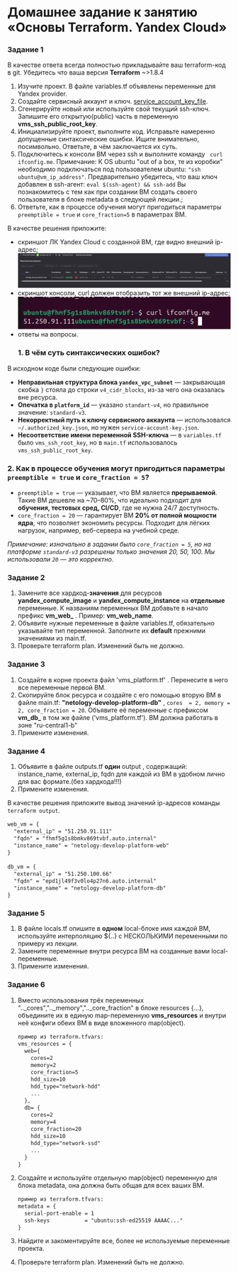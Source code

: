 # Домашнее задание к занятию «Основы Terraform. Yandex Cloud»

### Задание 1
В качестве ответа всегда полностью прикладывайте ваш terraform-код в git.
Убедитесь что ваша версия **Terraform** ~>1.8.4

1. Изучите проект. В файле variables.tf объявлены переменные для Yandex provider.
2. Создайте сервисный аккаунт и ключ. [service_account_key_file](https://terraform-provider.yandexcloud.net).
4. Сгенерируйте новый или используйте свой текущий ssh-ключ. Запишите его открытую(public) часть в переменную **vms_ssh_public_root_key**.
5. Инициализируйте проект, выполните код. Исправьте намеренно допущенные синтаксические ошибки. Ищите внимательно, посимвольно. Ответьте, в чём заключается их суть.
6. Подключитесь к консоли ВМ через ssh и выполните команду ``` curl ifconfig.me```.
Примечание: К OS ubuntu "out of a box, те из коробки" необходимо подключаться под пользователем ubuntu: ```"ssh ubuntu@vm_ip_address"```. Предварительно убедитесь, что ваш ключ добавлен в ssh-агент: ```eval $(ssh-agent) && ssh-add``` Вы познакомитесь с тем как при создании ВМ создать своего пользователя в блоке metadata в следующей лекции.;
8. Ответьте, как в процессе обучения могут пригодиться параметры ```preemptible = true``` и ```core_fraction=5``` в параметрах ВМ.

В качестве решения приложите:

- скриншот ЛК Yandex Cloud с созданной ВМ, где видно внешний ip-адрес;
 ![PNG](https://github.com/Dun9Dev/ter-hw-02/blob/main/img/Screenshot_1.png)
- скриншот консоли, curl должен отобразить тот же внешний ip-адрес;
  ![PNG](https://github.com/Dun9Dev/ter-hw-02/blob/main/img/Screenshot_2.png)
- ответы на вопросы.
  ### 1. В чём суть синтаксических ошибок?

В исходном коде были следующие ошибки:
- **Неправильная структура блока `yandex_vpc_subnet`** — закрывающая скобка `}` стояла до строки `v4_cidr_blocks`, из-за чего она оказалась вне ресурса.
- **Опечатка в `platform_id`** — указано `standart-v4`, но правильное значение: `standard-v3`.
- **Некорректный путь к ключу сервисного аккаунта** — использовался `~/.authorized_key.json`, но нужен `service-account-key.json`.
- **Несоответствие имени переменной SSH-ключа** — в `variables.tf` было `vms_ssh_root_key`, но в `main.tf` использовалось `vms_ssh_public_root_key`.

### 2. Как в процессе обучения могут пригодиться параметры `preemptible = true` и `core_fraction = 5`?

- `preemptible = true` — указывает, что ВМ является **прерываемой**. Такие ВМ дешевле на ~70–80%, что идеально подходит для **обучения, тестовых сред, CI/CD**, где не нужна 24/7 доступность.
- `core_fraction = 20` — гарантирует ВМ **20% от полной мощности ядра**, что позволяет экономить ресурсы. Подходит для лёгких нагрузок, например, веб-сервера на учебной среде.

*Примечание: изначально в задании было `core_fraction = 5`, но на платформе `standard-v3` разрешены только значения 20, 50, 100. Мы использовали `20` — это корректно.*



### Задание 2

1. Замените все хардкод-**значения** для ресурсов **yandex_compute_image** и **yandex_compute_instance** на **отдельные** переменные. К названиям переменных ВМ добавьте в начало префикс **vm_web_** .  Пример: **vm_web_name**.
2. Объявите нужные переменные в файле variables.tf, обязательно указывайте тип переменной. Заполните их **default** прежними значениями из main.tf. 
3. Проверьте terraform plan. Изменений быть не должно. 


### Задание 3

1. Создайте в корне проекта файл 'vms_platform.tf' . Перенесите в него все переменные первой ВМ.
2. Скопируйте блок ресурса и создайте с его помощью вторую ВМ в файле main.tf: **"netology-develop-platform-db"** ,  ```cores  = 2, memory = 2, core_fraction = 20```. Объявите её переменные с префиксом **vm_db_** в том же файле ('vms_platform.tf').  ВМ должна работать в зоне "ru-central1-b"
3. Примените изменения.


### Задание 4

1. Объявите в файле outputs.tf **один** output , содержащий: instance_name, external_ip, fqdn для каждой из ВМ в удобном лично для вас формате.(без хардкода!!!)
2. Примените изменения.

В качестве решения приложите вывод значений ip-адресов команды ```terraform output```.
```
web_vm = {
  "external_ip" = "51.250.91.111"
  "fqdn" = "fhmf5g1s8bmkv869tvbf.auto.internal"
  "instance_name" = "netology-develop-platform-web"
}

db_vm = {
  "external_ip" = "51.250.100.66"
  "fqdn" = "epd1jl49f3v0lo4p27n6.auto.internal"
  "instance_name" = "netology-develop-platform-db"
}
```


### Задание 5

1. В файле locals.tf опишите в **одном** local-блоке имя каждой ВМ, используйте интерполяцию ${..} с НЕСКОЛЬКИМИ переменными по примеру из лекции.
2. Замените переменные внутри ресурса ВМ на созданные вами local-переменные.
3. Примените изменения.


### Задание 6

1. Вместо использования трёх переменных  ".._cores",".._memory",".._core_fraction" в блоке  resources {...}, объедините их в единую map-переменную **vms_resources** и  внутри неё конфиги обеих ВМ в виде вложенного map(object).  
   ```
   пример из terraform.tfvars:
   vms_resources = {
     web={
       cores=2
       memory=2
       core_fraction=5
       hdd_size=10
       hdd_type="network-hdd"
       ...
     },
     db= {
       cores=2
       memory=4
       core_fraction=20
       hdd_size=10
       hdd_type="network-ssd"
       ...
     }
   }
   ```
3. Создайте и используйте отдельную map(object) переменную для блока metadata, она должна быть общая для всех ваших ВМ.
   ```
   пример из terraform.tfvars:
   metadata = {
     serial-port-enable = 1
     ssh-keys           = "ubuntu:ssh-ed25519 AAAAC..."
   }
   ```  
  
5. Найдите и закоментируйте все, более не используемые переменные проекта.
6. Проверьте terraform plan. Изменений быть не должно.

